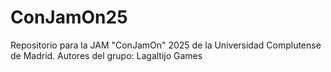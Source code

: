 # ConJamOn25
Repositorio para la JAM "ConJamOn" 2025 de la Universidad Complutense de Madrid. Autores del grupo: Lagaltijo Games
